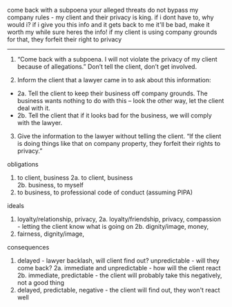 come back with a subpoena your alleged threats do not bypass my company rules - my client and their privacy is king.
if i dont have to, why would i? if i give you this info and it gets back to me it'll be bad, make it worth my while
sure heres the info! if my client is using company grounds for that, they forfeit their right to privacy



---
1. “Come back with a subpoena. I will not violate the privacy of my client because of allegations.” Don’t tell the client, don’t get involved.

2. Inform the client that a lawyer came in to ask about this information:
- 2a. Tell the client to keep their business off company grounds. The business wants nothing to do with this – look the other way, let the client deal with it.
- 2b. Tell the client that if it looks bad for the business, we will comply with the lawyer.
3. Give the information to the lawyer without telling the client. “If the client is doing things like that on company property, they forfeit their rights to privacy.”


obligations
1. to client, business
2a. to client, business  
2b. business, to myself
3. to business, to professional code of conduct (assuming PIPA)

ideals
1. loyalty/relationship, privacy,
2a. loyalty/friendship, privacy, compassion - letting the client know what is going on
2b. dignity/image, money, 
3. fairness, dignity/image, 


consequences
1. delayed - lawyer backlash, will client find out? unpredictable - will they come back?
2a. immediate and unpredictable - how will the client react 
2b. immediate, predictable - the client will probably take this negatively, not a good thing
3. delayed, predictable, negative - the client will find out, they won't react well
